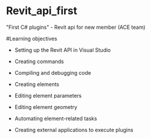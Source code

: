 # Revit_api_first
"First C# plugins" - Revit api for new member (ACE team)

#Learning objectives

- Setting up the Revit API in Visual Studio

- Creating commands

- Compiling and debugging code

- Creating elements

- Editing element parameters

- Editing element geometry

- Automating element-related tasks

- Creating external applications to execute plugins
